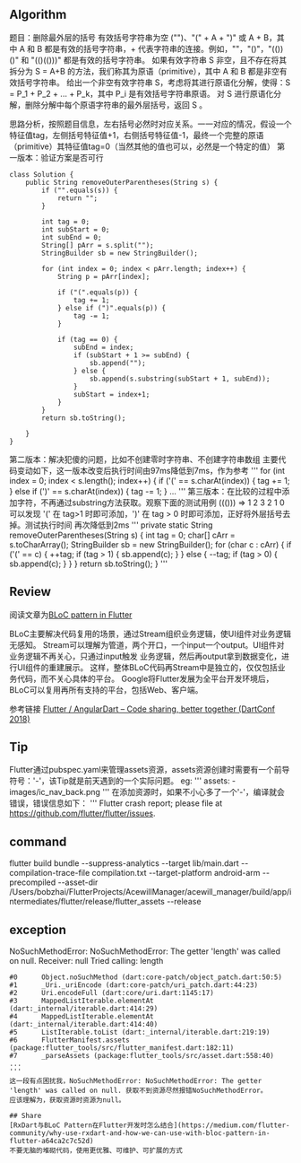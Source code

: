 ## Algorithm
题目：删除最外层的括号
有效括号字符串为空 ("")、"(" + A + ")" 或 A + B，其中 A 和 B 都是有效的括号字符串，+ 代表字符串的连接。例如，""，"()"，"(())()" 和 "(()(()))" 都是有效的括号字符串。
如果有效字符串 S 非空，且不存在将其拆分为 S = A+B 的方法，我们称其为原语（primitive），其中 A 和 B 都是非空有效括号字符串。
给出一个非空有效字符串 S，考虑将其进行原语化分解，使得：S = P_1 + P_2 + ... + P_k，其中 P_i 是有效括号字符串原语。
对 S 进行原语化分解，删除分解中每个原语字符串的最外层括号，返回 S 。

思路分析，按照题目信息，左右括号必然时对应关系。一一对应的情况，假设一个特征值tag，左侧括号特征值+1，右侧括号特征值-1，最终一个完整的原语（primitive）其特征值tag=0（当然其他的值也可以，必然是一个特定的值）
第一版本：验证方案是否可行

    class Solution {
        public String removeOuterParentheses(String s) {
            if ("".equals(s)) {
                return "";
            }
        
            int tag = 0;
            int subStart = 0;
            int subEnd = 0;
            String[] pArr = s.split("");
            StringBuilder sb = new StringBuilder();
        
            for (int index = 0; index < pArr.length; index++) {
                String p = pArr[index];
            
                if ("(".equals(p)) {
                    tag += 1;
                } else if (")".equals(p)) {
                    tag -= 1;
                }
            
                if (tag == 0) {
                    subEnd = index;
                    if (subStart + 1 >= subEnd) {
                        sb.append("");
                    } else {
                        sb.append(s.substring(subStart + 1, subEnd));
                    }
                    subStart = index+1;
                }
            }
            return sb.toString();
        
        }
    }

第二版本：解决犯傻的问题，比如不创建零时字符串、不创建字符串数组
主要代码变动如下，这一版本改变后执行时间由97ms降低到7ms，作为参考
'''
for (int index = 0; index < s.length(); index++) {
            if ('(' == s.charAt(index)) {
                tag += 1;
            } else if (')' == s.charAt(index)) {
                tag -= 1;
            }
...
'''
第三版本：在比较的过程中添加字符，不再通过substring方法获取。观察下面的测试用例
((())) => 1 2 3 2 1 0
可以发现 '(' 在 tag>1 时即可添加，')' 在 tag > 0 时即可添加，正好将外层括号去掉。测试执行时间
再次降低到2ms
'''
private static String removeOuterParentheses(String s) {
        int tag = 0;
        char[] cArr = s.toCharArray();
        StringBuilder sb = new StringBuilder();
        for (char c : cArr) {
            if ('(' == c) {
                ++tag;
                if (tag > 1) {
                    sb.append(c);
                }
            } else {
                --tag;
                if (tag > 0) {
                    sb.append(c);
                }
            }
        }
        return sb.toString();
}
'''

## Review
阅读文章为[BLoC pattern in Flutter](https://medium.com/flutterdevs/bloc-pattern-in-flutter-part-1-flutterdevs-128f90059f5c)

BLoC主要解决代码复用的场景，通过Stream组织业务逻辑，使UI组件对业务逻辑无感知。
Stream可以理解为管道，两个开口，一个input一个output。UI组件对业务逻辑不再关心，只通过input触发
业务逻辑，然后再output拿到数据变化，进行UI组件的重建展示。
这样，整体BLoC代码再Stream中是独立的，仅仅包括业务代码，而不关心具体的平台。
Google将Flutter发展为全平台开发环境后，BLoC可以复用再所有支持的平台，包括Web、客户端。

参考链接
[Flutter / AngularDart – Code sharing, better together (DartConf 2018)](https://www.youtube.com/watch?v=PLHln7wHgPE)

## Tip
Flutter通过pubspec.yaml来管理assets资源，assets资源创建时需要有一个前导符号：'-'，该Tip就是前天遇到的一个实际问题。
eg:
'''
assets:
    - images/ic_nav_back.png
'''
在添加资源时，如果不小心多了一个'-'，编译就会错误，错误信息如下：
'''
Flutter crash report; please file at https://github.com/flutter/flutter/issues.

## command

flutter build bundle --suppress-analytics --target lib/main.dart --compilation-trace-file compilation.txt --target-platform android-arm --precompiled --asset-dir /Users/bobzhai/FlutterProjects/AcewillManager/acewill_manager/build/app/intermediates/flutter/release/flutter_assets --release

## exception

NoSuchMethodError: NoSuchMethodError: The getter 'length' was called on null.
Receiver: null
Tried calling: length

```
#0      Object.noSuchMethod (dart:core-patch/object_patch.dart:50:5)
#1      _Uri._uriEncode (dart:core-patch/uri_patch.dart:44:23)
#2      Uri.encodeFull (dart:core/uri.dart:1145:17)
#3      MappedListIterable.elementAt (dart:_internal/iterable.dart:414:29)
#4      MappedListIterable.elementAt (dart:_internal/iterable.dart:414:40)
#5      ListIterable.toList (dart:_internal/iterable.dart:219:19)
#6      FlutterManifest.assets (package:flutter_tools/src/flutter_manifest.dart:182:11)
#7      _parseAssets (package:flutter_tools/src/asset.dart:558:40)
...
'''
这一段有点困扰我，NoSuchMethodError: NoSuchMethodError: The getter 'length' was called on null. 获取不到资源尽然报错NoSuchMethodError。
应该理解为，获取资源时资源为null。

## Share
[RxDart与BLoC Pattern在Flutter开发时怎么结合](https://medium.com/flutter-community/why-use-rxdart-and-how-we-can-use-with-bloc-pattern-in-flutter-a64ca2c7c52d)
不要无脑的堆砌代码，使用更优雅、可维护、可扩展的方式
